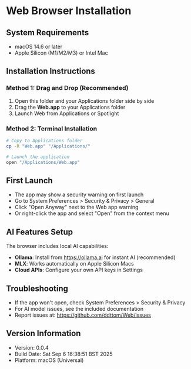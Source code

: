 # Web Browser Installation

## System Requirements
- macOS 14.6 or later
- Apple Silicon (M1/M2/M3) or Intel Mac

## Installation Instructions

### Method 1: Drag and Drop (Recommended)
1. Open this folder and your Applications folder side by side
2. Drag the **Web.app** to your Applications folder
3. Launch Web from Applications or Spotlight

### Method 2: Terminal Installation
```bash
# Copy to Applications folder
cp -R "Web.app" "/Applications/"

# Launch the application
open "/Applications/Web.app"
```

## First Launch
- The app may show a security warning on first launch
- Go to System Preferences > Security & Privacy > General
- Click "Open Anyway" next to the Web app warning
- Or right-click the app and select "Open" from the context menu

## AI Features Setup
The browser includes local AI capabilities:
- **Ollama**: Install from https://ollama.ai for instant AI (recommended)
- **MLX**: Works automatically on Apple Silicon Macs
- **Cloud APIs**: Configure your own API keys in Settings

## Troubleshooting
- If the app won't open, check System Preferences > Security & Privacy
- For AI model issues, see the included documentation
- Report issues at: https://github.com/ddttom/Web/issues

## Version Information
- Version: 0.0.4
- Build Date: Sat Sep  6 16:38:51 BST 2025
- Platform: macOS (Universal)
